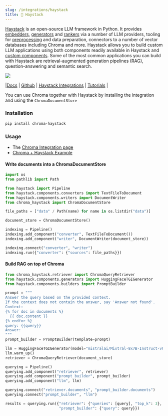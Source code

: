 ```yaml
---
slug: /integrations/haystack
title: 💙 Haystack
---
```


[Haystack](https://github.com/deepset-ai/haystack) is an open-source LLM framework in Python. It provides [embedders](https://docs.haystack.deepset.ai/v2.0/docs/embedders), [generators](https://docs.haystack.deepset.ai/v2.0/docs/generators) and [rankers](https://docs.haystack.deepset.ai/v2.0/docs/rankers) via a number of LLM providers, tooling for [preprocessing](https://docs.haystack.deepset.ai/v2.0/docs/preprocessors) and data preparation, connectors to a number of vector databases including Chroma and more. Haystack allows you to build custom LLM applications using both components readily available in Haystack and [custom components](https://docs.haystack.deepset.ai/v2.0/docs/custom-components). Some of the most common applications you can build with Haystack are retrieval-augmented generation pipelines (RAG), question-answering and semantic search.

<img src="https://img.shields.io/github/stars/deepset-ai/haystack.svg?style=social&label=Star&maxAge=2400"/>

|[Docs](https://docs.haystack.deepset.ai/v2.0/docs) | [Github](https://github.com/deepset-ai/haystack) | [Haystack Integrations](https://haystack.deepset.ai/integrations) | [Tutorials](https://haystack.deepset.ai/tutorials) | 

You can use Chroma together with Haystack by installing the integration and using the `ChromaDocumentStore`

### Installation

```bash
pip install chroma-haystack
```

### Usage

- The [Chroma Integration page](https://haystack.deepset.ai/integrations/chroma-documentstore)
- [Chroma + Haystack Example](https://colab.research.google.com/drive/1YpDetI8BRbObPDEVdfqUcwhEX9UUXP-m?usp=sharing)

#### Write documents into a ChromaDocumentStore

```python
import os
from pathlib import Path

from haystack import Pipeline
from haystack.components.converters import TextFileToDocument
from haystack.components.writers import DocumentWriter
from chroma_haystack import ChromaDocumentStore

file_paths = ["data" / Path(name) for name in os.listdir("data")]

document_store = ChromaDocumentStore()

indexing = Pipeline()
indexing.add_component("converter", TextFileToDocument())
indexing.add_component("writer", DocumentWriter(document_store))

indexing.connect("converter", "writer")
indexing.run({"converter": {"sources": file_paths}})
```

#### Build RAG on top of Chroma

```python
from chroma_haystack.retriever import ChromaQueryRetriever
from haystack.components.generators import HuggingFaceTGIGenerator
from haystack.components.builders import PromptBuilder

prompt = """
Answer the query based on the provided context.
If the context does not contain the answer, say 'Answer not found'.
Context: 
{% for doc in documents %}
  {{ doc.content }}
{% endfor %}
query: {{query}}
Answer:
"""
prompt_builder = PromptBuilder(template=prompt)

llm = HuggingFaceTGIGenerator(model="mistralai/Mixtral-8x7B-Instruct-v0.1", token='YOUR_HF_TOKEN')
llm.warm_up()
retriever = ChromaQueryRetriever(document_store)

querying = Pipeline()
querying.add_component("retriever", retriever)
querying.add_component("prompt_builder", prompt_builder)
querying.add_component("llm", llm)

querying.connect("retriever.documents", "prompt_builder.documents")
querying.connect("prompt_builder", "llm")

results = querying.run({"retriever": {"queries": [query], "top_k": 3},
                        "prompt_builder": {"query": query}})
```
